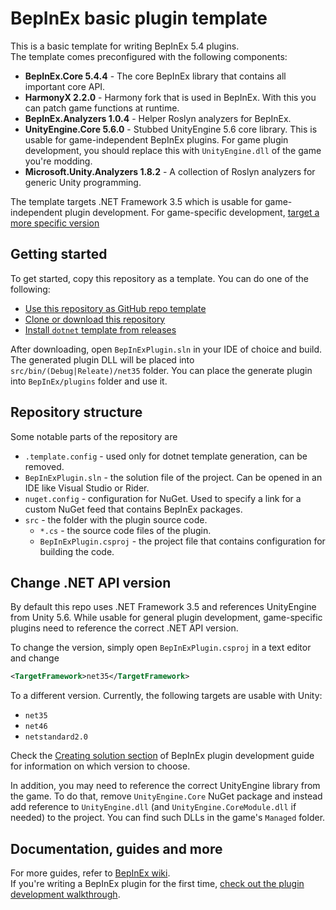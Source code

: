# BepInEx basic plugin template

This is a basic template for writing BepInEx 5.4 plugins.  
The template comes preconfigured with the following components:

* **BepInEx.Core 5.4.4** - The core BepInEx library that contains all important core API.
* **HarmonyX 2.2.0** - Harmony fork that is used in BepInEx. With this you can patch game functions at runtime.
* **BepInEx.Analyzers 1.0.4** - Helper Roslyn analyzers for BepInEx.
* **UnityEngine.Core 5.6.0** - Stubbed UnityEngine 5.6 core library. This is usable for game-independent BepInEx plugins. For game plugin development, you should replace this with `UnityEngine.dll` of the game you're modding.
* **Microsoft.Unity.Analyzers 1.8.2** - A collection of Roslyn analyzers for generic Unity programming.

The template targets .NET Framework 3.5 which is usable for game-independent plugin development. For game-specific development, [target a more specific version](#change-net-api-version)

## Getting started

To get started, copy this repository as a template. You can do one of the following:

* [Use this repository as GitHub repo template](https://docs.github.com/en/free-pro-team@latest/github/creating-cloning-and-archiving-repositories/creating-a-repository-from-a-template)
* [Clone or download this repository](https://docs.github.com/en/free-pro-team@latest/github/creating-cloning-and-archiving-repositories/cloning-a-repository)
* [Install `dotnet` template from releases](https://github.com/BepInEx/BepInEx.PluginTemplate/releases)

After downloading, open `BepInExPlugin.sln` in your IDE of choice and build.
The generated plugin DLL will be placed into `src/bin/(Debug|Releate)/net35` folder. 
You can place the generate plugin into `BepInEx/plugins` folder and use it.

## Repository structure

Some notable parts of the repository are

* `.template.config` - used only for dotnet template generation, can be removed.
* `BepInExPlugin.sln` - the solution file of the project. Can be opened in an IDE like Visual Studio or Rider.
* `nuget.config` - configuration for NuGet. Used to specify a link for a custom NuGet feed that contains BepInEx packages.
* `src` - the folder with the plugin source code.
    * `*.cs` - the source code files of the plugin.
	* `BepInExPlugin.csproj` - the project file that contains configuration for building the code.

## Change .NET API version

By default this repo uses .NET Framework 3.5 and references UnityEngine from Unity 5.6. While usable for general plugin development, game-specific plugins need to reference the correct .NET API version.

To change the version, simply open `BepInExPlugin.csproj` in a text editor and change

```xml
<TargetFramework>net35</TargetFramework>
```

To a different version. Currently, the following targets are usable with Unity:

* `net35`
* `net46`
* `netstandard2.0`

Check the [Creating solution section](https://bepinex.github.io/bepinex_docs/master/articles/dev_guide/plugin_tutorial/1_setup.html#creating-a-solution) of BepInEx plugin development guide for information on which version to choose.

In addition, you may need to reference the correct UnityEngine library from the game. To do that, remove `UnityEngine.Core` NuGet package and instead add reference to `UnityEngine.dll` (and `UnityEngine.CoreModule.dll` if needed) to the project. You can find such DLLs in the game's `Managed` folder.

## Documentation, guides and more

For more guides, refer to [BepInEx wiki](https://bepinex.github.io/bepinex_docs/master/articles/index.html).  
If you're writing a BepInEx plugin for the first time, [check out the plugin development walkthrough](https://bepinex.github.io/bepinex_docs/master/articles/dev_guide/plugin_tutorial/index.html).